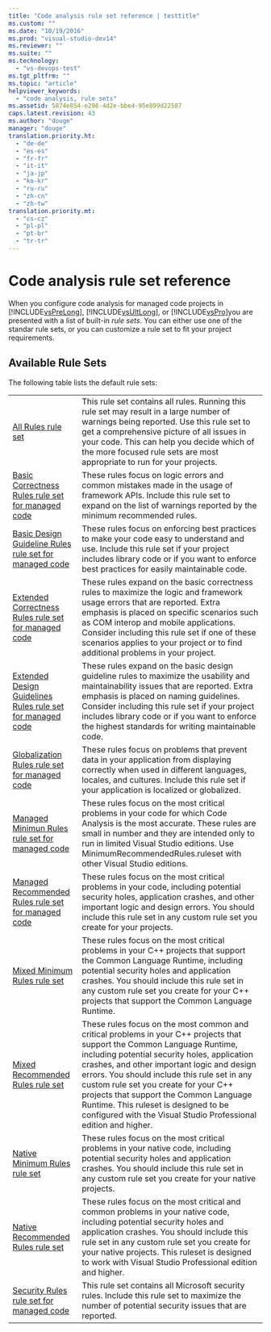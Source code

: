 ```yaml
---
title: "Code analysis rule set reference | testtitle"
ms.custom: ""
ms.date: "10/19/2016"
ms.prod: "visual-studio-dev14"
ms.reviewer: ""
ms.suite: ""
ms.technology: 
  - "vs-devops-test"
ms.tgt_pltfrm: ""
ms.topic: "article"
helpviewer_keywords: 
  - "code analysis, rule sets"
ms.assetid: 5874e854-e298-4d2e-bbe4-95e899d22587
caps.latest.revision: 43
ms.author: "douge"
manager: "douge"
translation.priority.ht: 
  - "de-de"
  - "es-es"
  - "fr-fr"
  - "it-it"
  - "ja-jp"
  - "ko-kr"
  - "ru-ru"
  - "zh-cn"
  - "zh-tw"
translation.priority.mt: 
  - "cs-cz"
  - "pl-pl"
  - "pt-br"
  - "tr-tr"
---
```

# Code analysis rule set reference
When you configure code analysis for managed code projects in [!INCLUDE[vsPreLong](../code-quality/includes/vsprelong_md.md)], [!INCLUDE[vsUltLong](../code-quality/includes/vsultlong_md.md)], or [!INCLUDE[vsPro](../code-quality/includes/vspro_md.md)]you are presented with a list of built-in *rule sets*. You can either use one of the standar rule sets, or you can customize a  rule set to fit your project requirements.  
  
## Available Rule Sets  
 The following table lists the default rule sets:  
  
|||  
|-|-|  
|[All Rules rule set](../code-quality/all-rules-rule-set.md)|This rule set contains all rules. Running this rule set may result in a large number of warnings being reported. Use this rule set to get a comprehensive picture of all issues in your code. This can help you decide which of the more focused rule sets are most appropriate to run for your projects.|  
|[Basic Correctness Rules rule set for managed code](../code-quality/basic-correctness-rules-rule-set-for-managed-code.md)|These rules focus on logic errors and common mistakes made in the usage of framework APIs. Include this rule set to expand on the list of warnings reported by the minimum recommended rules.|  
|[Basic Design Guideline Rules rule set for managed code](../code-quality/basic-design-guideline-rules-rule-set-for-managed-code.md)|These rules focus on enforcing best practices to make your code easy to understand and use. Include this rule set if your project includes library code or if you want to enforce best practices for easily maintainable code.|  
|[Extended Correctness Rules rule set for managed code](../code-quality/extended-correctness-rules-rule-set-for-managed-code.md)|These rules expand on the basic correctness rules to maximize the logic and framework usage errors that are reported. Extra emphasis is placed on specific scenarios such as COM interop and mobile applications. Consider including this rule set if one of these scenarios applies to your project or to find additional problems in your project.|  
|[Extended Design Guidelines Rules rule set for managed code](../code-quality/extended-design-guidelines-rules-rule-set-for-managed-code.md)|These rules expand on the basic design guideline rules to maximize the usability and maintainability issues that are reported. Extra emphasis is placed on naming guidelines. Consider including this rule set if your project includes library code or if you want to enforce the highest standards for writing maintainable code.|  
|[Globalization Rules rule set for managed code](../code-quality/globalization-rules-rule-set-for-managed-code.md)|These rules focus on problems that prevent data in your application from displaying correctly when used in different languages, locales, and cultures. Include this rule set if your application is localized or globalized.|  
|[Managed Minimun Rules rule set for managed code](../code-quality/managed-minimun-rules-rule-set-for-managed-code.md)|These rules focus on the most critical problems in your code for which Code Analysis is the most accurate.  These rules are small in number and they are intended only to run in limited Visual Studio editions.  Use MinimumRecommendedRules.ruleset with other Visual Studio editions.|  
|[Managed Recommended Rules rule set for managed code](../code-quality/managed-recommended-rules-rule-set-for-managed-code.md)|These rules focus on the most critical problems in your code, including potential security holes, application crashes, and other important logic and design errors. You should include this rule set in any custom rule set you create for your projects.|  
|[Mixed Minimum Rules rule set](../code-quality/mixed-minimum-rules-rule-set.md)|These rules focus on the most critical problems in your C++ projects that support the Common Language Runtime, including potential security holes and application crashes. You should include this rule set in any custom rule set you create for your C++ projects that support the Common Language Runtime.|  
|[Mixed Recommended Rules rule set](../code-quality/mixed-recommended-rules-rule-set.md)|These rules focus on the most common and critical problems in your C++ projects that support the Common Language Runtime, including potential security holes, application crashes, and other important logic and design errors. You should include this rule set in any custom rule set you create for your C++ projects that support the Common Language Runtime.  This ruleset is designed to be configured with the Visual Studio Professional edition and higher.|  
|[Native Minimum Rules rule set](../code-quality/native-minimum-rules-rule-set.md)|These rules focus on the most critical problems in your native code, including potential security holes and  application crashes. You should include this rule set in any custom rule set you create for your native projects.|  
|[Native Recommended Rules rule set](../code-quality/native-recommended-rules-rule-set.md)|These rules focus on the most critical and common problems in your native code, including potential security holes and application crashes.  You should include this rule set in any custom rule set you create for your native projects.  This ruleset is designed to work with Visual Studio Professional edition and higher.|  
|[Security Rules rule set for managed code](../code-quality/security-rules-rule-set-for-managed-code.md)|This rule set contains all Microsoft security rules. Include this rule set to maximize the number of potential security issues that are reported.|